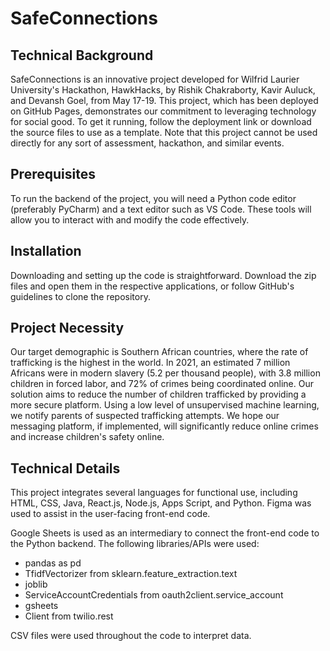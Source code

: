 # SafeConnections

## Technical Background
SafeConnections is an innovative project developed for Wilfrid Laurier University's Hackathon, HawkHacks, by Rishik Chakraborty, Kavir Auluck, and Devansh Goel, from May 17-19. This project, which has been deployed on GitHub Pages, demonstrates our commitment to leveraging technology for social good. To get it running, follow the deployment link or download the source files to use as a template. Note that this project cannot be used directly for any sort of assessment, hackathon, and similar events.

## Prerequisites
To run the backend of the project, you will need a Python code editor (preferably PyCharm) and a text editor such as VS Code. These tools will allow you to interact with and modify the code effectively.

## Installation
Downloading and setting up the code is straightforward. Download the zip files and open them in the respective applications, or follow GitHub's guidelines to clone the repository.

## Project Necessity
Our target demographic is Southern African countries, where the rate of trafficking is the highest in the world. In 2021, an estimated 7 million Africans were in modern slavery (5.2 per thousand people), with 3.8 million children in forced labor, and 72% of crimes being coordinated online. Our solution aims to reduce the number of children trafficked by providing a more secure platform. Using a low level of unsupervised machine learning, we notify parents of suspected trafficking attempts. We hope our messaging platform, if implemented, will significantly reduce online crimes and increase children's safety online.

## Technical Details
This project integrates several languages for functional use, including HTML, CSS, Java, React.js, Node.js, Apps Script, and Python. Figma was used to assist in the user-facing front-end code.

Google Sheets is used as an intermediary to connect the front-end code to the Python backend. The following libraries/APIs were used:

- pandas as pd
- TfidfVectorizer from sklearn.feature_extraction.text
- joblib
- ServiceAccountCredentials from oauth2client.service_account
- gsheets
- Client from twilio.rest

CSV files were used throughout the code to interpret data.

